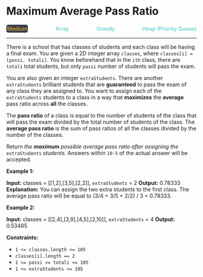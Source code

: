 # Maximum Average Pass Ratio

<div style="display: flex; justify-content: space-between; align-items: center">
<div style="color: #fac31d;
padding: 2px; background-color: #3a3f4b; border-radius: 5px;">Medium</div>
<div style="color: #46c6c2">Array</div>
<div style="color: #46c6c2">Greedy</div>
<div style="color: #46c6c2">Heap (Priority Queue)</div>
</div>

---

There is a school that has classes of students and each class will be having a final exam. You are given a 2D integer array `classes`, where `classes[i] = [passi, totali]`. You know beforehand that in the `ith` class, there are `totali` total students, but only `passi` number of students will pass the exam.

You are also given an integer `extraStudents`. There are another `extraStudents` brilliant students that are **guaranteed** to pass the exam of any class they are assigned to. You want to assign each of the `extraStudents` students to a class in a way that **maximizes** the **average** pass ratio across **all** the classes.

The **pass ratio** of a class is equal to the number of students of the class that will pass the exam divided by the total number of students of the class. The **average pass ratio** is the sum of pass ratios of all the classes divided by the number of the classes.

Return _the **maximum** possible average pass ratio after assigning the_ `extraStudents` _students._ Answers within `10-5` of the actual answer will be accepted.

**Example 1:**

**Input:** classes = \[\[1,2\],\[3,5\],\[2,2\]\], `extraStudents` = 2
**Output:** 0.78333
**Explanation:** You can assign the two extra students to the first class. The average pass ratio will be equal to (3/4 + 3/5 + 2/2) / 3 = 0.78333.

**Example 2:**

**Input:** classes = \[\[2,4\],\[3,9\],\[4,5\],\[2,10\]\], `extraStudents` = 4
**Output:** 0.53485

**Constraints:**

*   `1 <= classes.length <= 105`
*   `classes[i].length == 2`
*   `1 <= passi <= totali <= 105`
*   `1 <= extraStudents <= 105`